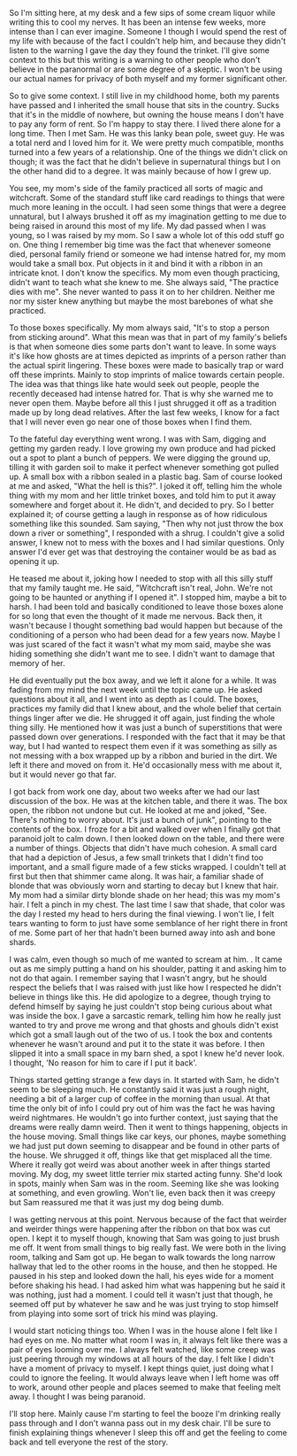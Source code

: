 So I'm sitting here, at my desk and a few sips of some cream liquor while writing this to cool my nerves. It has been an intense few weeks, more intense than I can ever imagine. Someone I though I would spend the rest of my life with because of the fact I couldn't help him, and because they didn't listen to the warning I gave the day they found the trinket. I'll give some context to this but this writing is a warning to other people who don't believe in the paranormal or are some degree of a skeptic. I won't be using our actual names for privacy of both myself and my former significant other.

So to give some context. I still live in my childhood home, both my parents have passed and I inherited the small house that sits in the country. Sucks that it's in the middle of nowhere, but owning the house means I don't have to pay any form of rent. So I'm happy to stay there. I lived there alone for a long time. Then I met Sam. He was this lanky bean pole, sweet guy. He was a total nerd and I loved him for it. We were pretty much compatible, months turned into a few years of a relationship. One of the things we didn't click on though; it was the fact that he didn't believe in supernatural things but I on the other hand did to a degree. It was mainly because of how I grew up.

You see, my mom's side of the family practiced all sorts of magic and witchcraft. Some of the standard stuff like card readings to things that were much more leaning in the occult. I had seen some things that were a degree unnatural, but I always brushed it off as my imagination getting to me due to being raised in around this most of my life. My dad passed when I was young, so I was raised by my mom. So I saw a whole lot of this odd stuff go on. One thing I remember big time was the fact that whenever someone died, personal family friend or someone we had intense hatred for, my mom would take a small box. Put objects in it and bind it with a ribbon in an intricate knot. I don't know the specifics. My mom even though practicing, didn't want to teach what she knew to me. She always said, "The practice dies with me". She never wanted to pass it on to her children. Neither me nor my sister knew anything but maybe the most barebones of what she practiced.

To those boxes specifically. My mom always said, "It's to stop a person from sticking around". What this mean was that in part of my family's beliefs is that when someone dies some parts don't want to leave. In some ways it's like how ghosts are at times depicted as imprints of a person rather than the actual spirit lingering. These boxes were made to basically trap or ward off these imprints. Mainly to stop imprints of malice towards certain people. The idea was that things like hate would seek out people, people the recently deceased had intense hatred for. That is why she warned me to never open them. Maybe before all this I just shrugged it off as a tradition made up by long dead relatives. After the last few weeks, I know for a fact that I will never even go near one of those boxes when I find them.

To the fateful day everything went wrong. I was with Sam, digging and getting my garden ready. I love growing my own produce and had picked out a spot to plant a bunch of peppers. We were digging the ground up, tilling it with garden soil to make it perfect whenever something got pulled up. A small box with a ribbon sealed in a plastic bag. Sam of course looked at me and asked, "What the hell is this?". I joked it off, telling him the whole thing with my mom and her little trinket boxes, and told him to put it away somewhere and forget about it. He didn't, and decided to pry. So I better explained it; of course getting a laugh in response as of how ridiculous something like this sounded. Sam saying, "Then why not just throw the box down a river or something", I responded with a shrug. I couldn't give a solid answer, I knew not to mess with the boxes and I had similar questions. Only answer I'd ever get was that destroying the container would be as bad as opening it up.

He teased me about it, joking how I needed to stop with all this silly stuff that my family taught me. He said, "Witchcraft isn't real, John. We're not going to be haunted or anything if I opened it". I stopped him, maybe a bit to harsh. I had been told and basically conditioned to leave those boxes alone for so long that even the thought of it made me nervous. Back then, it wasn't because I thought something bad would happen but because of the conditioning of a person who had been dead for a few years now. Maybe I was just scared of the fact it wasn't what my mom said, maybe she was hiding something she didn't want me to see. I didn't want to damage that memory of her.

He did eventually put the box away, and we left it alone for a while. It was fading from my mind the next week until the topic came up. He asked questions about it all, and I went into as depth as I could. The boxes, practices my family did that I knew about, and the whole belief that certain things linger after we die. He shrugged it off again, just finding the whole thing silly. He mentioned how it was just a bunch of superstitions that were passed down over generations. I responded with the fact that it may be that way, but I had wanted to respect them even if it was something as silly as not messing with a box wrapped up by a ribbon and buried in the dirt. We left it there and moved on from it. He'd occasionally mess with me about it, but it would never go that far.

I got back from work one day, about two weeks after we had our last discussion of the box. He was at the kitchen table, and there it was. The box open, the ribbon not undone but cut. He looked at me and joked, "See. There's nothing to worry about. It's just a bunch of junk", pointing to the contents of the box. I froze for a bit and walked over when I finally got that paranoid jolt to calm down. I then looked down on the table, and there were a number of things. Objects that didn't have much cohesion. A small card that had a depiction of Jesus, a few small trinkets that I didn't find too important, and a small figure made of a few sticks wrapped. I couldn't tell at first but then that shimmer came along. It was hair, a familiar shade of blonde that was obviously worn and starting to decay but I knew that hair. My mom had a similar dirty blonde shade on her head; this was my mom's hair. I felt a pinch in my chest. The last time I saw that shade, that color was the day I rested my head to hers during the final viewing. I won't lie, I felt tears wanting to form to just have some semblance of her right there in front of me. Some part of her that hadn't been burned away into ash and bone shards.

I was calm, even though so much of me wanted to scream at him. . It came out as me simply putting a hand on his shoulder, patting it and asking him to not do that again. I remember saying that I wasn't angry, but he should respect the beliefs that I was raised with just like how I respected he didn't believe in things like this. He did apologize to a degree, though trying to defend himself by saying he just couldn't stop being curious about what was inside the box. I gave a sarcastic remark, telling him how he really just wanted to try and prove me wrong and that ghosts and ghouls didn't exist which got a small laugh out of the two of us. I took the box and contents whenever he wasn't around and put it to the state it was before. I then slipped it into a small space in my barn shed, a spot I knew he'd never look. I thought, 'No reason for him to care if I put it back'.

Things started getting strange a few days in. It started with Sam, he didn't seem to be sleeping much. He constantly said it was just a rough night, needing a bit of a larger cup of coffee in the morning than usual. At that time the only bit of info I could pry out of him was the fact he was having weird nightmares. He wouldn't go into further context, just saying that the dreams were really damn weird. Then it went to things happening, objects in the house moving. Small things like car keys, our phones, maybe something we had just put down seeming to disappear and be found in other parts of the house. We shrugged it off, things like that get misplaced all the time. Where it really got weird was about another week in after things started moving. My dog, my sweet little terrier mix started acting funny. She'd look in spots, mainly when Sam was in the room. Seeming like she was looking at something, and even growling. Won't lie, even back then it was creepy but Sam reassured me that it was just my dog being dumb.

I was getting nervous at this point. Nervous because of the fact that weirder and weirder things were happening after the ribbon on that box was cut open. I kept it to myself though, knowing that Sam was going to just brush me off. It went from small things to big really fast. We were both in the living room, talking and Sam got up. He began to walk towards the long narrow hallway that led to the other rooms in the house, and then he stopped. He paused in his step and looked down the hall, his eyes wide for a moment before shaking his head. I had asked him what was happening but he said it was nothing, just had a moment. I could tell it wasn't just that though, he seemed off put by whatever he saw and he was just trying to stop himself from playing into some sort of trick his mind was playing.

I would start noticing things too. When I was in the house alone I felt like I had eyes on me. No matter what room I was in, it always felt like there was a pair of eyes looming over me. I always felt watched, like some creep was just peering through my windows at all hours of the day. I felt like I didn't have a moment of privacy to myself. I kept things quiet, just doing what I could to ignore the feeling. It would always leave when I left home was off to work, around other people and places seemed to make that feeling melt away. I thought I was being paranoid.

I'll stop here. Mainly cause I'm starting to feel the booze I'm drinking really pass through and I don't wanna pass out in my desk chair. I'll be sure to finish explaining things whenever I sleep this off and get the feeling to come back and tell everyone the rest of the story.